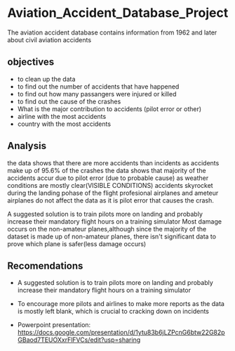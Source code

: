 # Aviation_Accident_Database_Project
The aviation accident database contains information from 1962 and later about civil aviation accidents

## objectives
* to clean up the data
* to find out the number of accidents that have happened
* to find out how many passangers were injured or killed
* to find out the cause of the crashes
* What is the major contribution to accidents (pilot error or other)
* airline with the most accidents
* country with the most accidents

## Analysis
the data shows that there are more accidents than incidents as accidents make up of 95.6% of the crashes the data shows that majority of the accidents accur due to pilot error (due to probable cause) as weather conditions are mostly clear(VISIBLE CONDITIONS) accidents skyrocket during the landing pohase of the flight profesional airplanes and ameteur airplanes do not affect the data as it is pilot error that causes the crash.

A suggested solution is to train pilots more on landing and probably increase their mandatory flight hours on a training simulator
Most damage occurs on the non-amateur planes,although since the majority of the dataset is made up of non-amateur planes, there isn't significant data to prove which plane is safer(less damage occurs)

## Recomendations
* A suggested solution is to train pilots more on landing and probably increase their mandatory flight hours on a training simulator
* To encourage more pilots and airlines to make more reports as the data is mostly left blank, which is crucial to cracking down on incidents
  

* Powerpoint presentation: https://docs.google.com/presentation/d/1ytu83b6jLZPcnG6btw22G82pGBaod7TEUOXxrFlFVCs/edit?usp=sharing


